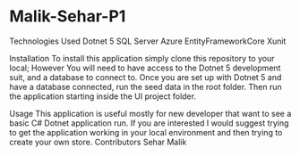 # Malik-Sehar-P1
Technologies Used
Dotnet 5
SQL Server
Azure
EntityFrameworkCore
Xunit

Installation
To install this application simply clone this repository to your local; However You will need to have access to the Dotnet 5 development suit, and a database to connect to. Once you are set up with Dotnet 5 and have a database connected, run the seed data in the root folder. Then run the application starting inside the UI project folder.

Usage
This application is useful mostly for new developer that want to see a basic C# Dotnet application run. If you are interested I would suggest trying to get the application working in your local environment and then trying to create your own store.
Contributors
Sehar Malik
